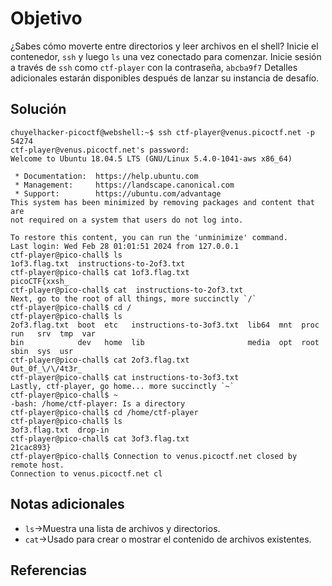 # Objetivo

¿Sabes cómo moverte entre directorios y leer archivos en el shell? Inicie el contenedor, `ssh` y luego `ls` una vez conectado para comenzar. Inicie sesión a través de `ssh` como `ctf-player` con la contraseña, `abcba9f7`
Detalles adicionales estarán disponibles después de lanzar su instancia de desafío.
## Solución

```
chuyelhacker-picoctf@webshell:~$ ssh ctf-player@venus.picoctf.net -p 54274
ctf-player@venus.picoctf.net's password: 
Welcome to Ubuntu 18.04.5 LTS (GNU/Linux 5.4.0-1041-aws x86_64)

 * Documentation:  https://help.ubuntu.com
 * Management:     https://landscape.canonical.com
 * Support:        https://ubuntu.com/advantage
This system has been minimized by removing packages and content that are
not required on a system that users do not log into.

To restore this content, you can run the 'unminimize' command.
Last login: Wed Feb 28 01:01:51 2024 from 127.0.0.1
ctf-player@pico-chall$ ls
1of3.flag.txt  instructions-to-2of3.txt
ctf-player@pico-chall$ cat 1of3.flag.txt
picoCTF{xxsh_
ctf-player@pico-chall$ cat  instructions-to-2of3.txt
Next, go to the root of all things, more succinctly `/`
ctf-player@pico-chall$ cd /
ctf-player@pico-chall$ ls
2of3.flag.txt  boot  etc   instructions-to-3of3.txt  lib64  mnt  proc  run   srv  tmp  var
bin            dev   home  lib                       media  opt  root  sbin  sys  usr
ctf-player@pico-chall$ cat 2of3.flag.txt
0ut_0f_\/\/4t3r_
ctf-player@pico-chall$ cat instructions-to-3of3.txt 
Lastly, ctf-player, go home... more succinctly `~`
ctf-player@pico-chall$ ~
-bash: /home/ctf-player: Is a directory
ctf-player@pico-chall$ cd /home/ctf-player
ctf-player@pico-chall$ ls
3of3.flag.txt  drop-in
ctf-player@pico-chall$ cat 3of3.flag.txt
21cac893}
ctf-player@pico-chall$ Connection to venus.picoctf.net closed by remote host.
Connection to venus.picoctf.net cl
```

## Notas adicionales

- `ls`->Muestra una lista de archivos y directorios.
- `cat`->Usado para crear o mostrar el contenido de archivos existentes.
## Referencias

